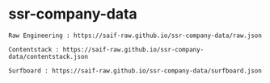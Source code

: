 # ssr-company-data


`Raw Engineering : https://saif-raw.github.io/ssr-company-data/raw.json`

`Contentstack : https://saif-raw.github.io/ssr-company-data/contentstack.json`

`Surfboard : https://saif-raw.github.io/ssr-company-data/surfboard.json`

